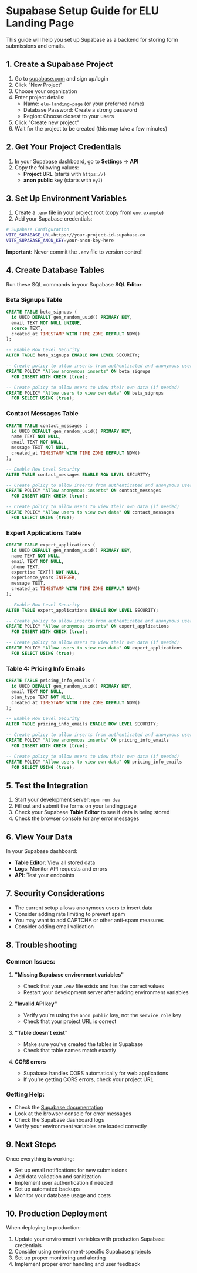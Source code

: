 # Supabase Setup Guide for ELU Landing Page

This guide will help you set up Supabase as a backend for storing form submissions and emails.

## 1. Create a Supabase Project

1. Go to [supabase.com](https://supabase.com) and sign up/login
2. Click "New Project"
3. Choose your organization
4. Enter project details:
   - Name: `elu-landing-page` (or your preferred name)
   - Database Password: Create a strong password
   - Region: Choose closest to your users
5. Click "Create new project"
6. Wait for the project to be created (this may take a few minutes)

## 2. Get Your Project Credentials

1. In your Supabase dashboard, go to **Settings** → **API**
2. Copy the following values:
   - **Project URL** (starts with `https://`)
   - **anon public** key (starts with `eyJ`)

## 3. Set Up Environment Variables

1. Create a `.env` file in your project root (copy from `env.example`)
2. Add your Supabase credentials:

```bash
# Supabase Configuration
VITE_SUPABASE_URL=https://your-project-id.supabase.co
VITE_SUPABASE_ANON_KEY=your-anon-key-here
```

**Important:** Never commit the `.env` file to version control!

## 4. Create Database Tables

Run these SQL commands in your Supabase **SQL Editor**:

### Beta Signups Table
```sql
CREATE TABLE beta_signups (
  id UUID DEFAULT gen_random_uuid() PRIMARY KEY,
  email TEXT NOT NULL UNIQUE,
  source TEXT,
  created_at TIMESTAMP WITH TIME ZONE DEFAULT NOW()
);

-- Enable Row Level Security
ALTER TABLE beta_signups ENABLE ROW LEVEL SECURITY;

-- Create policy to allow inserts from authenticated and anonymous users
CREATE POLICY "Allow anonymous inserts" ON beta_signups
  FOR INSERT WITH CHECK (true);

-- Create policy to allow users to view their own data (if needed)
CREATE POLICY "Allow users to view own data" ON beta_signups
  FOR SELECT USING (true);
```

### Contact Messages Table
```sql
CREATE TABLE contact_messages (
  id UUID DEFAULT gen_random_uuid() PRIMARY KEY,
  name TEXT NOT NULL,
  email TEXT NOT NULL,
  message TEXT NOT NULL,
  created_at TIMESTAMP WITH TIME ZONE DEFAULT NOW()
);

-- Enable Row Level Security
ALTER TABLE contact_messages ENABLE ROW LEVEL SECURITY;

-- Create policy to allow inserts from authenticated and anonymous users
CREATE POLICY "Allow anonymous inserts" ON contact_messages
  FOR INSERT WITH CHECK (true);

-- Create policy to allow users to view their own data (if needed)
CREATE POLICY "Allow users to view own data" ON contact_messages
  FOR SELECT USING (true);
```

### Expert Applications Table
```sql
CREATE TABLE expert_applications (
  id UUID DEFAULT gen_random_uuid() PRIMARY KEY,
  name TEXT NOT NULL,
  email TEXT NOT NULL,
  phone TEXT,
  expertise TEXT[] NOT NULL,
  experience_years INTEGER,
  message TEXT,
  created_at TIMESTAMP WITH TIME ZONE DEFAULT NOW()
);

-- Enable Row Level Security
ALTER TABLE expert_applications ENABLE ROW LEVEL SECURITY;

-- Create policy to allow inserts from authenticated and anonymous users
CREATE POLICY "Allow anonymous inserts" ON expert_applications
  FOR INSERT WITH CHECK (true);

-- Create policy to allow users to view their own data (if needed)
CREATE POLICY "Allow users to view own data" ON expert_applications
  FOR SELECT USING (true);
```

### **Table 4: Pricing Info Emails**
```sql
CREATE TABLE pricing_info_emails (
  id UUID DEFAULT gen_random_uuid() PRIMARY KEY,
  email TEXT NOT NULL,
  plan_type TEXT NOT NULL,
  created_at TIMESTAMP WITH TIME ZONE DEFAULT NOW()
);

-- Enable Row Level Security
ALTER TABLE pricing_info_emails ENABLE ROW LEVEL SECURITY;

-- Create policy to allow inserts from authenticated and anonymous users
CREATE POLICY "Allow anonymous inserts" ON pricing_info_emails
  FOR INSERT WITH CHECK (true);

-- Create policy to allow users to view their own data (if needed)
CREATE POLICY "Allow users to view own data" ON pricing_info_emails
  FOR SELECT USING (true);
```

## 5. Test the Integration

1. Start your development server: `npm run dev`
2. Fill out and submit the forms on your landing page
3. Check your Supabase **Table Editor** to see if data is being stored
4. Check the browser console for any error messages

## 6. View Your Data

In your Supabase dashboard:
- **Table Editor**: View all stored data
- **Logs**: Monitor API requests and errors
- **API**: Test your endpoints

## 7. Security Considerations

- The current setup allows anonymous users to insert data
- Consider adding rate limiting to prevent spam
- You may want to add CAPTCHA or other anti-spam measures
- Consider adding email validation

## 8. Troubleshooting

### Common Issues:

1. **"Missing Supabase environment variables"**
   - Check that your `.env` file exists and has the correct values
   - Restart your development server after adding environment variables

2. **"Invalid API key"**
   - Verify you're using the `anon public` key, not the `service_role` key
   - Check that your project URL is correct

3. **"Table doesn't exist"**
   - Make sure you've created the tables in Supabase
   - Check that table names match exactly

4. **CORS errors**
   - Supabase handles CORS automatically for web applications
   - If you're getting CORS errors, check your project URL

### Getting Help:

- Check the [Supabase documentation](https://supabase.com/docs)
- Look at the browser console for error messages
- Check the Supabase dashboard logs
- Verify your environment variables are loaded correctly

## 9. Next Steps

Once everything is working:
- Set up email notifications for new submissions
- Add data validation and sanitization
- Implement user authentication if needed
- Set up automated backups
- Monitor your database usage and costs

## 10. Production Deployment

When deploying to production:
1. Update your environment variables with production Supabase credentials
2. Consider using environment-specific Supabase projects
3. Set up proper monitoring and alerting
4. Implement proper error handling and user feedback
